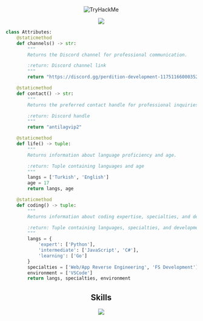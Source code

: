 
<div align="center">
  <img src="https://tryhackme-badges.s3.amazonaws.com/antilag.png" alt="TryHackMe">
</div>

<p href="https://discord.com/users/145244453496422400" align="center" width="1000px">
    <img src="https://lanyard.cnrad.dev/api/145244453496422400?borderRadius=30px"/>
</p>

```python
class Attributes:
    @staticmethod
    def channels() -> str:
        """
        Returns the Discord channel for professional communication.

        :return: Discord channel link
        """
        return "https://discord.gg/perdition-development-1175116600035266690"

    @staticmethod
    def contact() -> str:
        """
        Returns the preferred contact handle for professional inquiries.

        :return: Discord handle
        """
        return "antilagvip2"

    @staticmethod
    def life() -> tuple:
        """
        Returns information about language proficiency and age.

        :return: Tuple containing languages and age
        """
        langs = ['Turkish', 'English']
        age = 17
        return langs, age

    @staticmethod
    def coding() -> tuple:
        """
        Returns information about coding expertise, specialties, and development environment.

        :return: Tuple containing languages, specialties, and development environment
        """
        langs = {
            'expert': ['Python'],
            'intermediate': ['JavaScript', 'C#'],
            'learning': ['Go']
        }
        specialties = ['Web/App Reverse Engineering', 'FS Development']
        environment = ['VSCode']
        return langs, specialties, environment
```
<h2 align="center">Skills </h2>

<p align="center">
  <a href="https://skillicons.dev">
    <img src="https://skillicons.dev/icons?i=nodejs,python,cs,vscode,js,css,html,go" />
  </a>
</p>

<p href="https://discord.com/users/145244453496422400" align="center">
    <img alt="" src="https://github-readme-stats.vercel.app/api?username=antilagg&theme=tokyonight&show_icons=true">
</p>

